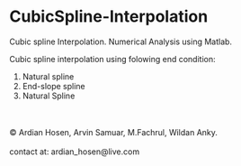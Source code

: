 # CubicSpline-Interpolation
Cubic spline Interpolation. Numerical Analysis using Matlab.

Cubic spline interpolation using folowing end condition:
 1. Natural spline
 2. End-slope spline
 3. Natural Spline

<br />
<br />
© Ardian Hosen, Arvin Samuar, M.Fachrul, Wildan Anky. <br />
<br />
contact at: ardian_hosen@live.com
